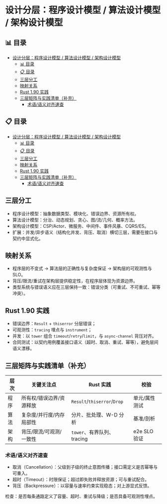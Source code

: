 ﻿# 设计分层：程序设计模型 / 算法设计模型 / 架构设计模型

## 📊 目录

- [设计分层：程序设计模型 / 算法设计模型 / 架构设计模型](#设计分层程序设计模型--算法设计模型--架构设计模型)
  - [📊 目录](#-目录)
  - [📋 目录](#-目录-1)
  - [三层分工](#三层分工)
  - [映射关系](#映射关系)
  - [Rust 1.90 实践](#rust-190-实践)
  - [三层矩阵与实践清单（补充）](#三层矩阵与实践清单补充)
    - [术语/语义对齐速查](#术语语义对齐速查)

## 📋 目录

- [设计分层：程序设计模型 / 算法设计模型 / 架构设计模型](#设计分层程序设计模型--算法设计模型--架构设计模型)
  - [📊 目录](#-目录)
  - [📋 目录](#-目录-1)
  - [三层分工](#三层分工)
  - [映射关系](#映射关系)
  - [Rust 1.90 实践](#rust-190-实践)
  - [三层矩阵与实践清单（补充）](#三层矩阵与实践清单补充)
    - [术语/语义对齐速查](#术语语义对齐速查)

## 三层分工

- 程序设计模型：抽象数据类型、模块化、错误边界、资源所有权。
- 算法设计模型：分治、动态规划、贪心、图/流/几何、概率方法。
- 架构设计模型：CSP/Actor、微服务、中间件、事件风暴、CQRS/ES。
- 扩展：并发/异步语义（结构化并发、背压、取消）横切三层，需要在接口与契约中显式化。

## 映射关系

- 程序层的不变式 → 算法层的正确性与复杂度保证 → 架构层的可观测性与SLO。
- 背压/限流/重试在架构层提供稳定性，在程序层体现为资源边界。
- 类型系统与错误语义应在三层保持一致：错误分类（可重试、不可重试、幂等冲突）。

## Rust 1.90 实践

- 错误边界：`Result` + `thiserror` 分层错误；
- 可观测性：`tracing` 埋点与 `instrument`；
- 并发：以 `tower` 组合 `timeout`/`retry`/`limit`，与 `async-channel` 背压对齐。
- 合同测试：以契约用例覆盖接口语义（超时、取消、重试、幂等），避免层间语义漂移。

## 三层矩阵与实践清单（补充）

| 层次 | 关键关注点 | Rust 实践 | 校验 |
|------|------------|-----------|------|
| 程序 | 所有权/错误边界/资源释放 | `Result`/`thiserror`/`Drop` | 单元/属性测试 |
| 算法 | 复杂度/并行度/内存局部性 | 分片、批处理、W-D 分析 | 基准/剖析 |
| 架构 | 背压/限流/可观测/一致性 | `tower`、有界队列、tracing | e2e SLO 验证 |

### 术语/语义对齐速查

- 取消（Cancellation）：父级到子级的终止意图传播；接口需定义是否幂等与可重入。
- 超时（Timeout）：时限保证；超过即失败并释放资源；可与重试配合。
- 背压（Backpressure）：以容量与速率约束实现稳态；对上游显式反馈。

检查：是否每条通路定义了容量、超时、重试与降级；是否具备可观测性埋点。
